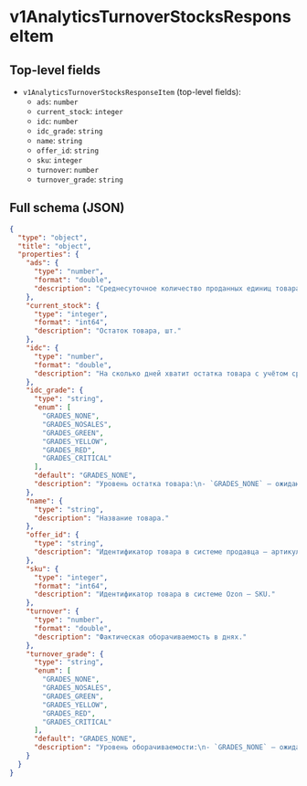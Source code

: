 # v1AnalyticsTurnoverStocksResponseItem

## Top-level fields
- `v1AnalyticsTurnoverStocksResponseItem` (top-level fields):
  - `ads`: `number`
  - `current_stock`: `integer`
  - `idc`: `number`
  - `idc_grade`: `string`
  - `name`: `string`
  - `offer_id`: `string`
  - `sku`: `integer`
  - `turnover`: `number`
  - `turnover_grade`: `string`

## Full schema (JSON)
```json
{
  "type": "object",
  "title": "object",
  "properties": {
    "ads": {
      "type": "number",
      "format": "double",
      "description": "Среднесуточное количество проданных единиц товара за последние 60 дней."
    },
    "current_stock": {
      "type": "integer",
      "format": "int64",
      "description": "Остаток товара, шт."
    },
    "idc": {
      "type": "number",
      "format": "double",
      "description": "На сколько дней хватит остатка товара с учётом среднесуточных продаж."
    },
    "idc_grade": {
      "type": "string",
      "enum": [
        "GRADES_NONE",
        "GRADES_NOSALES",
        "GRADES_GREEN",
        "GRADES_YELLOW",
        "GRADES_RED",
        "GRADES_CRITICAL"
      ],
      "default": "GRADES_NONE",
      "description": "Уровень остатка товара:\n- `GRADES_NONE` — ожидаются поставки;\n- `GRADES_NOSALES` — нет продаж;\n- `GRADES_GREEN` — зелёный, «хороший»;\n- `GRADES_YELLOW` — жёлтый, «средний»;\n- `GRADES_RED` — красный, «плохой»;\n- `GRADES_CRITICAL` — критический.\n"
    },
    "name": {
      "type": "string",
      "description": "Название товара."
    },
    "offer_id": {
      "type": "string",
      "description": "Идентификатор товара в системе продавца — артикул."
    },
    "sku": {
      "type": "integer",
      "format": "int64",
      "description": "Идентификатор товара в системе Ozon — SKU."
    },
    "turnover": {
      "type": "number",
      "format": "double",
      "description": "Фактическая оборачиваемость в днях."
    },
    "turnover_grade": {
      "type": "string",
      "enum": [
        "GRADES_NONE",
        "GRADES_NOSALES",
        "GRADES_GREEN",
        "GRADES_YELLOW",
        "GRADES_RED",
        "GRADES_CRITICAL"
      ],
      "default": "GRADES_NONE",
      "description": "Уровень оборачиваемости:\n- `GRADES_NONE` — ожидаются поставки;\n- `GRADES_NOSALES` — нет продаж;\n- `GRADES_GREEN` — зелёный, «хороший»;\n- `GRADES_YELLOW` — жёлтый, «средний»;\n- `GRADES_RED` — красный, «плохой»;\n- `GRADES_CRITICAL` — критический.\n"
    }
  }
}
```
